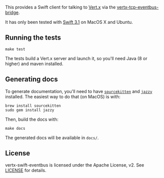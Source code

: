 This provides a Swift client for talking to [Vert.x](http://vertx.io)
via the
[vertx-tcp-eventbus-bridge](https://github.com/vert-x3/vertx-tcp-eventbus-bridge).

It has only been tested with [Swift 3.1](https://swift.org/download/)
on MacOS X and Ubuntu.

## Running the tests

`make test`

The tests build a Vert.x server and launch it, so you'll need Java (8
or higher) and maven installed.

## Generating docs

To generate documentation, you'll need to have
[`sourcekitten`](https://github.com/jpsim/SourceKitten) and
[`jazzy`](https://github.com/realm/jazzy) installed. The easiest way
to do that (on MacOS) is with:

```
brew install sourcekitten
sudo gem install jazzy
```

Then, build the docs with:

`make docs`

The generated docs will be available in `docs/`.

## License

vertx-swift-eventbus is licensed under the Apache License, v2. See
[LICENSE](LICENSE) for details.


